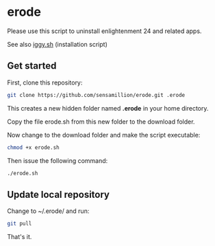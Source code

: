 # erode


Please use this script to uninstall enlightenment 24 and related apps.

See also [iggy.sh](https://github.com/sensamillion/iggy) (installation script)

## Get started


First, clone this repository:

```bash
git clone https://github.com/sensamillion/erode.git .erode
```

This creates a new hidden folder named **.erode** in your home directory.

Copy the file erode.sh from this new folder to the download folder.

Now change to the download folder and make the script executable:

```bash
chmod +x erode.sh
```

Then issue the following command:

```bash
./erode.sh
```

## Update local repository


Change to ~/.erode/ and run:

```bash
git pull
```

That's it.
